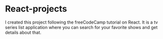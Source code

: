 # React-projects

I created this project following the freeCodeCamp tutorial on React. It is a tv series list application where you can search 
for your favorite shows and get details about that.
